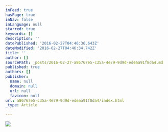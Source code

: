 ```yaml
---
inFeed: true
hasPage: true
inNav: false
inLanguage: null
starred: true
keywords: []
description: ''
datePublished: '2016-02-27T04:46:36.643Z'
dateModified: '2016-02-27T04:46:34.742Z'
title: ''
author: []
sourcePath: _posts/2016-02-27-a86767e5-c35a-4e79-9d9d-edeaa91f8da4.md
published: true
authors: []
publisher:
  name: null
  domain: null
  url: null
  favicon: null
url: a86767e5-c35a-4e79-9d9d-edeaa91f8da4/index.html
_type: Article

---
```

![](https://the-grid-user-content.s3-us-west-2.amazonaws.com/e4dcd1f2-b15a-4d23-a46b-f0fd9ca6ef99.png)
